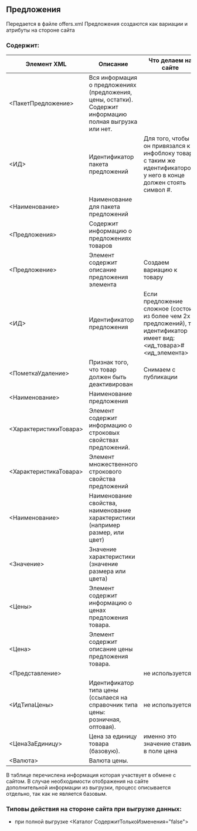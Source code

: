 ## Предложения
Передается в файле offers.xml
Предложения создаются как вариации и атрибуты на стороне сайта

### Содержит:
| Элемент XML                     | Описание                                      | Что делаем на сайте      |
|---------------------------------|-----------------------------------------------|--------------------------|
|<ПакетПредложение>               | Вся информация о предложениях (предложения, цены, остатки). Содержит информацию полная выгрузка или нет.  |            |
|<ИД>                             |Идентификатор пакета предложений                    |Для того, чтобы он привязался к инфоблоку товара с таким же идентификатором, у него в конце должен стоять символ #.  |
|<Наименование>                   | Наименование для пакета предложений                                              |   |
|<Предложения>                   |Содержит информацию о предложениях товаров                                            |   |
|<Предложение>                   |Элемент содержит описание предложения элемента                                               |Создаем вариацию к товару   |
|<ИД>                             |Идентификатор предложения                      |Если предложение сложное (состоит из более чем 2х предложений), то идентификатор имеет вид: <ид_товара>#<ид_элемента>
|<ПометкаУдаление>                |Признак того, что товар должен быть деактивирован|Снимаем с публикации|
|<Наименование>                   |Наименование предложения                                              |   |
|<ХарактеристикиТовара>                  | Элемент содержит информацию о строковых свойствах предложений.                                             |   |
|<ХарактеристикаТовара>                  |Элемент множественного строкового свойства предложений                                              |   |
|<Наименование>                  |Наименование свойства, наименование характеристики (например размер, или цвет)                                              |   |
|<Значение>                  | Значение характеристики (значение размера или цвета)                                             |   |
|<Цены>                  | Элемент содержит информацию о ценах предложения товара.                                             |   |
|<Цена>                  | Элемент содержит описание цены предложения товара.                                             |   |
|<Представление>               |       | не используется  |
|<ИдТипаЦены>               |Идентификатор типа цены (ссылаеся на справочник типа цены: розничная, оптовая).       |  не используется |
|<ЦенаЗаЕдиницу>               | Цена за единицу товара (базовую).      | именно это значение ставим в поле цена  |
|<Валюта>               | Валюта цены.      |   |

В таблице перечислена информация которая участвует в обмене с сайтом. В случае необходимости отображения на сайте дополнительной информации из выгрузки, процесс описывается отдельно, так как не является базовым.

### Типовы действия на стороне сайта при выгрузке данных:
* при полной выгрузке <Каталог СодержитТолькоИзменения="false">
